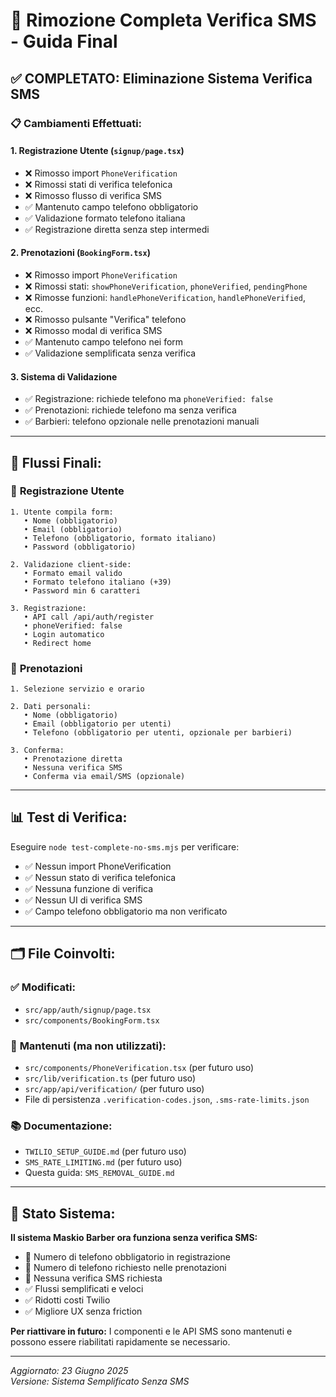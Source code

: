 # 🚫 Rimozione Completa Verifica SMS - Guida Final

## ✅ COMPLETATO: Eliminazione Sistema Verifica SMS

### 📋 Cambiamenti Effettuati:

#### 1. **Registrazione Utente (`signup/page.tsx`)**
- ❌ Rimosso import `PhoneVerification`
- ❌ Rimossi stati di verifica telefonica
- ❌ Rimosso flusso di verifica SMS
- ✅ Mantenuto campo telefono obbligatorio
- ✅ Validazione formato telefono italiana
- ✅ Registrazione diretta senza step intermedi

#### 2. **Prenotazioni (`BookingForm.tsx`)**
- ❌ Rimosso import `PhoneVerification`
- ❌ Rimossi stati: `showPhoneVerification`, `phoneVerified`, `pendingPhone`
- ❌ Rimosse funzioni: `handlePhoneVerification`, `handlePhoneVerified`, ecc.
- ❌ Rimosso pulsante "Verifica" telefono
- ❌ Rimosso modal di verifica SMS
- ✅ Mantenuto campo telefono nei form
- ✅ Validazione semplificata senza verifica

#### 3. **Sistema di Validazione**
- ✅ Registrazione: richiede telefono ma `phoneVerified: false`
- ✅ Prenotazioni: richiede telefono ma senza verifica
- ✅ Barbieri: telefono opzionale nelle prenotazioni manuali

---

## 🔧 Flussi Finali:

### 📝 **Registrazione Utente**
```
1. Utente compila form:
   • Nome (obbligatorio)
   • Email (obbligatorio)
   • Telefono (obbligatorio, formato italiano)
   • Password (obbligatorio)

2. Validazione client-side:
   • Formato email valido
   • Formato telefono italiano (+39)
   • Password min 6 caratteri

3. Registrazione:
   • API call /api/auth/register
   • phoneVerified: false
   • Login automatico
   • Redirect home
```

### 📅 **Prenotazioni**
```
1. Selezione servizio e orario

2. Dati personali:
   • Nome (obbligatorio)
   • Email (obbligatorio per utenti)
   • Telefono (obbligatorio per utenti, opzionale per barbieri)

3. Conferma:
   • Prenotazione diretta
   • Nessuna verifica SMS
   • Conferma via email/SMS (opzionale)
```

---

## 📊 Test di Verifica:

Eseguire `node test-complete-no-sms.mjs` per verificare:
- ✅ Nessun import PhoneVerification
- ✅ Nessun stato di verifica telefonica
- ✅ Nessuna funzione di verifica
- ✅ Nessun UI di verifica SMS
- ✅ Campo telefono obbligatorio ma non verificato

---

## 🗂️ File Coinvolti:

### ✅ **Modificati:**
- `src/app/auth/signup/page.tsx`
- `src/components/BookingForm.tsx`

### 🔄 **Mantenuti (ma non utilizzati):**
- `src/components/PhoneVerification.tsx` (per futuro uso)
- `src/lib/verification.ts` (per futuro uso)
- `src/app/api/verification/` (per futuro uso)
- File di persistenza `.verification-codes.json`, `.sms-rate-limits.json`

### 📚 **Documentazione:**
- `TWILIO_SETUP_GUIDE.md` (per futuro uso)
- `SMS_RATE_LIMITING.md` (per futuro uso)
- Questa guida: `SMS_REMOVAL_GUIDE.md`

---

## 🚀 Stato Sistema:

**Il sistema Maskio Barber ora funziona senza verifica SMS:**
- 📱 Numero di telefono obbligatorio in registrazione
- 📱 Numero di telefono richiesto nelle prenotazioni
- 🚫 Nessuna verifica SMS richiesta
- ✅ Flussi semplificati e veloci
- ✅ Ridotti costi Twilio
- ✅ Migliore UX senza friction

**Per riattivare in futuro:** I componenti e le API SMS sono mantenuti e possono essere riabilitati rapidamente se necessario.

---

*Aggiornato: 23 Giugno 2025*  
*Versione: Sistema Semplificato Senza SMS*
